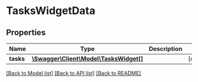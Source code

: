 # TasksWidgetData

## Properties
Name | Type | Description | Notes
------------ | ------------- | ------------- | -------------
**tasks** | [**\Swagger\Client\Model\TasksWidget[]**](TasksWidget.md) |  | [optional] 

[[Back to Model list]](../README.md#documentation-for-models) [[Back to API list]](../README.md#documentation-for-api-endpoints) [[Back to README]](../README.md)


